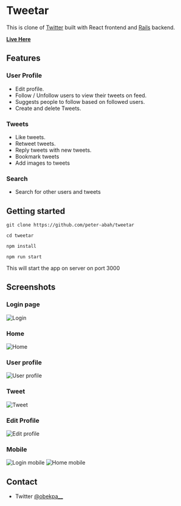 # Tweetar
This is clone of [Twitter](https://twitter.com) built with React
frontend and [Rails](https://github.com/peter-abah/tweetar-api) backend.

[**Live Here**](https://tweetar.vercel.app)

## Features
### User Profile
- Edit profile.
- Follow / Unfollow users to view their tweets on feed.
- Suggests people to follow based on followed users.
- Create and delete Tweets.

### Tweets
- Like tweets.
- Retweet tweets.
- Reply tweets with new tweets.
- Bookmark tweets
- Add images to tweets

### Search
- Search for other users and tweets

## Getting started

```
git clone https://github.com/peter-abah/tweetar

cd tweetar

npm install

npm run start
```

This will start the app on server on port 3000

## Screenshots
### Login page
![Login](assets/login_desktop.webp)

### Home
![Home](assets/home_desktop.webp)

### User profile
![User profile](assets/profile_desktop.webp)

### Tweet
![Tweet](assets/tweet_desktop.webp)

### Edit Profile
![Edit profile](assets/edit_profile_desktop.webp)

### Mobile
![Login mobile](assets/login_mobile.webp)
![Home mobile](assets/home_mobile.webp)

## Contact
- Twitter [@obekpa__](https://twitter.com/obekpa__)
